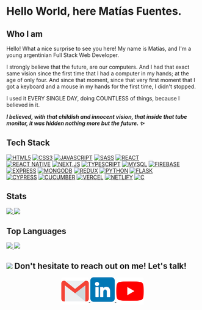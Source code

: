 # Hello World, here Matías Fuentes.

## Who I am

Hello! What a nice surprise to see you here! My name is Matías, and I'm a young argentinian Full Stack Web Developer.

I strongly believe that the future, are our computers. And I had that exact same vision since the first time that I had a computer in my hands; at the age of only four. And since that moment, since that very first moment that I got a keyboard and a mouse in my hands for the first time, I didn't stopped.

I used it EVERY SINGLE DAY, doing COUNTLESS of things, because I believed in it.

***I believed, with that childish and innocent vision, that inside that tube monitor, it was hidden nothing more but the future. ✨***

## Tech Stack

[![HTML5](https://img.shields.io/badge/html%205-grey?style=for-the-badge&logo=html5&logoColor=white&labelColor=8E2DE2)](https://github.com/matias-fuentes/HTML-CSS-JS-and-SASS-projects)
[![CSS3](https://img.shields.io/badge/css%203-grey?style=for-the-badge&logo=css3&logoColor=white&labelColor=8E2DE2)](https://github.com/matias-fuentes/HTML-CSS-JS-and-SASS-projects)
[![JAVASCRIPT](https://img.shields.io/badge/-JavaScript-grey?style=for-the-badge&logo=javascript&logoColor=white&labelColor=8E2DE2)](https://github.com/matias-fuentes/HTML-CSS-JS-and-SASS-projects)
[![SASS](https://img.shields.io/badge/sass-grey?style=for-the-badge&logo=sass&logoColor=white&labelColor=8E2DE2)](https://github.com/matias-fuentes/HTML-CSS-JS-and-SASS-projects)
[![REACT](https://img.shields.io/badge/react-grey?style=for-the-badge&logo=react&logoColor=white&labelColor=8E2DE2)](https://github.com/matias-fuentes/React-projects)
<br>
[![REACT NATIVE](https://img.shields.io/badge/react%20native-grey?style=for-the-badge&logo=react&logoColor=white&labelColor=8E2DE2)](https://github.com/matias-fuentes/React-projects)
[![NEXT.JS](https://img.shields.io/badge/next.js-grey?style=for-the-badge&logo=next.js&logoColor=white&labelColor=8E2DE2)](https://github.com/matias-fuentes/Nextjs-projects)
[![TYPESCRIPT](https://img.shields.io/badge/typescript-grey?style=for-the-badge&logo=typescript&logoColor=white&labelColor=8E2DE2)](https://github.com/matias-fuentes/TypeScript-projects)
[![MYSQL](https://img.shields.io/badge/mysql-grey?style=for-the-badge&logo=mysql&logoColor=white&labelColor=8E2DE2)](https://github.com/matias-fuentes/SQL-projects)
[![FIREBASE](https://img.shields.io/badge/-firebase-grey?style=for-the-badge&logo=firebase&logoColor=white&labelColor=8E2DE2)](https://github.com/matias-fuentes/NoSQL-projects)
<br>
[![EXPRESS](https://img.shields.io/badge/express-grey?style=for-the-badge&logo=express&logoColor=white&labelColor=8E2DE2)](https://github.com/matias-fuentes/Express-projects)
[![MONGODB](https://img.shields.io/badge/mongodb-grey?style=for-the-badge&logo=mongodb&logoColor=white&labelColor=8E2DE2)](https://github.com/matias-fuentes/MongoDB-projects)
[![REDUX](https://img.shields.io/badge/redux-grey?style=for-the-badge&logo=redux&logoColor=white&labelColor=8E2DE2)](https://github.com/matias-fuentes/Redux-projects)
[![PYTHON](https://img.shields.io/badge/-python-grey?style=for-the-badge&logo=python&logoColor=white&labelColor=8E2DE2)](https://github.com/matias-fuentes/Python-projects)
[![FLASK](https://img.shields.io/badge/flask-grey?style=for-the-badge&logo=flask&logoColor=white&labelColor=8E2DE2)](https://github.com/matias-fuentes/Flask-projects)
<br>
[![CYPRESS](https://img.shields.io/badge/cypress-grey?style=for-the-badge&logo=cypress&logoColor=white&labelColor=8E2DE2)](https://github.com/matias-fuentes/Cypress-and-Cucumber-projects)
[![CUCUMBER](https://img.shields.io/badge/cucumber-grey?style=for-the-badge&logo=cucumber&logoColor=white&labelColor=8E2DE2)](https://github.com/matias-fuentes/Cypress-and-Cucumber-projects)
[![VERCEL](https://img.shields.io/badge/vercel-grey?style=for-the-badge&logo=vercel&logoColor=white&labelColor=8E2DE2)](https://github.com/matias-fuentes/Vercel-projects)
[![NETLIFY](https://img.shields.io/badge/netlify-grey?style=for-the-badge&logo=netlify&logoColor=white&labelColor=8E2DE2)](https://github.com/matias-fuentes/Netlify-projects)
[![C](https://img.shields.io/badge/c%20(Language)-grey?style=for-the-badge&logo=c&logoColor=white&labelColor=8E2DE2)](https://github.com/matias-fuentes/C-projects)

## Stats

<div>
  <a href="https://github.com/matias-fuentes/">
    <img height="225" src="https://matiasfuentes-github-stats.vercel.app/api?username=matias-fuentes&show_icons=true&theme=radical&title_color=8E2DE2&text_color=fff&icon_color=8E2DE2">
  </a>
  <img height="225" src="https://c.tenor.com/j3cVEPj4bzkAAAAC/cat-typing.gif">
</div>

## Top Languages

<div>
  <a href="https://github.com/matias-fuentes/">
    <img src="https://matiasfuentes-github-stats.vercel.app/api/top-langs/?username=matias-fuentes&theme=radical&title_color=8E2DE2&text_color=fff">
  </a>
  <img src="https://c.tenor.com/bCfpwMjfAi0AAAAC/cat-typing.gif" height="285">
</div>

## <img height="48" src="https://c.tenor.com/NjbLQCvQoC8AAAAC/bongo-cat.gif"> Don't hesitate to reach out on me! Let's talk!

<div align="center">
  <a href="mailto: matiasfuentesdev@gmail.com">
    <img height="72" align="top" src="./icons/gmail.png">
  </a>
  <a href="https://www.linkedin.com/in/matias-damian-fuentes/">
    <img height="64" src="./icons/linkedin.png">
  </a>
  <a href="https://www.youtube.com/@MatiasFuentes-DEV">
    <img height="72" align="top" src="./icons/youtube.png">
  </a>
</div>
